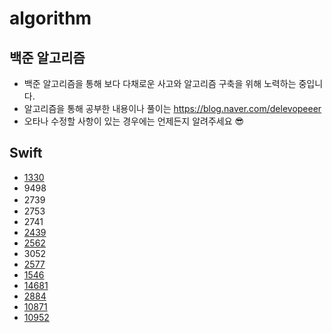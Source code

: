 # algorithm
## 백준 알고리즘　
* 백준 알고리즘을 통해 보다 다채로운 사고와 알고리즘 구축을 위해 노력하는 중입니다.
* 알고리즘을 통해 공부한 내용이나 풀이는 https://blog.naver.com/delevopeeer
* 오타나 수정할 사항이 있는 경우에는 언제든지 알려주세요 😎

## Swift
- [1330](https://blog.naver.com/delevopeeer/222128040282)
- 9498
- 2739　
- 2753
- 2741
- [2439](https://blog.naver.com/delevopeeer/222151495363)
- [2562](https://blog.naver.com/delevopeeer/222153134565)
- 3052
- [2577](https://blog.naver.com/delevopeeer/222160491835)
- [1546](https://blog.naver.com/delevopeeer/222199584619)
- [14681](https://blog.naver.com/delevopeeer/222200794627)
- [2884](https://blog.naver.com/delevopeeer/222204811796)
- [10871](https://blog.naver.com/delevopeeer/222205904300)
- [10952](https://blog.naver.com/delevopeeer/222207304582)
